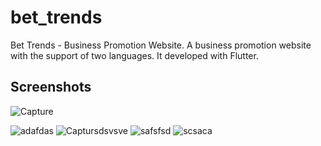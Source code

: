 # bet_trends

Bet Trends - Business Promotion Website.
A business promotion website with the support of two languages. It developed with Flutter. 

## Screenshots
![Capture](https://user-images.githubusercontent.com/64140593/151314300-74fba33f-ee2e-447c-98f0-85a537ab31fc.PNG)

![adafdas](https://user-images.githubusercontent.com/64140593/151314342-a4cb038d-4986-41d2-8690-cb0b1935ddba.PNG)
![Captursdsvsve](https://user-images.githubusercontent.com/64140593/151314345-a1167307-a674-42f3-b44c-4e1ecfc4bb78.PNG)
![safsfsd](https://user-images.githubusercontent.com/64140593/151314350-4b1922b8-f3ae-4d09-9226-2ecbc85d42f3.PNG)
![scsaca](https://user-images.githubusercontent.com/64140593/151314357-4b22d7ef-e104-4d69-a6d8-d93a84c71660.PNG)
